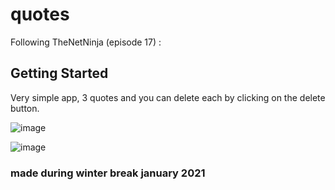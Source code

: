 # quotes

Following TheNetNinja (episode 17) :

## Getting Started

Very simple app, 3 quotes and you can delete each by clicking on the delete button.

![image](https://user-images.githubusercontent.com/63594070/128902516-746c29d1-41a0-4980-9ea8-16a96c1c499b.png)

![image](https://user-images.githubusercontent.com/63594070/128902541-ae1ac4bd-a297-47f9-ae3e-1ec0bb3f0b38.png)



### made during winter break january 2021

